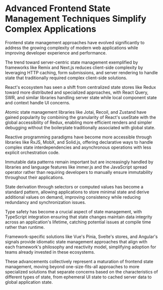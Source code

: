 # Advanced Frontend State Management Techniques Simplify Complex Applications

Frontend state management approaches have evolved significantly to address the growing complexity of modern web applications while improving developer experience and performance.

The trend toward server-centric state management exemplified by frameworks like Remix and Next.js reduces client-side complexity by leveraging HTTP caching, form submissions, and server rendering to handle state that traditionally required complex client-side solutions.

React's ecosystem has seen a shift from centralized state stores like Redux toward more distributed and specialized approaches, with React Query, SWR, and similar libraries handling server state while local component state and context handle UI concerns.

Atomic state management libraries like Jotai, Recoil, and Zustand have gained popularity by combining the granularity of React's useState with the global accessibility of Redux, enabling more efficient renders and simpler debugging without the boilerplate traditionally associated with global state.

Reactive programming paradigms have become more accessible through libraries like RxJS, MobX, and Solid.js, offering declarative ways to handle complex state interdependencies and asynchronous operations with less explicit orchestration code.

Immutable data patterns remain important but are increasingly handled by libraries and language features like immer.js and the JavaScript spread operator rather than requiring developers to manually ensure immutability throughout their applications.

State derivation through selectors or computed values has become a standard pattern, allowing applications to store minimal state and derive additional values on demand, improving consistency while reducing redundancy and synchronization issues.

Type safety has become a crucial aspect of state management, with TypeScript integration ensuring that state changes maintain data integrity across an application's lifetime, catching potential issues at compile time rather than runtime.

Framework-specific solutions like Vue's Pinia, Svelte's stores, and Angular's signals provide idiomatic state management approaches that align with each framework's philosophy and reactivity model, simplifying adoption for teams already invested in these ecosystems.

These advancements collectively represent a maturation of frontend state management, moving beyond one-size-fits-all approaches to more specialized solutions that separate concerns based on the characteristics of different types of state, from ephemeral UI state to cached server data to global application state.